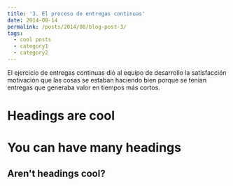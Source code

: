 ```yaml
---
title: '3. El proceso de entregas continuas'
date: 2014-08-14
permalink: /posts/2014/08/blog-post-3/
tags:
  - cool posts
  - category1
  - category2
---
```


El ejercicio de entregas continuas dió al equipo de desarrollo la satisfacción motivación que las cosas se estaban haciendo bien porque se tenían entregas que generaba valor en tiempos más  cortos. 

Headings are cool
======

You can have many headings
======

Aren't headings cool?
------